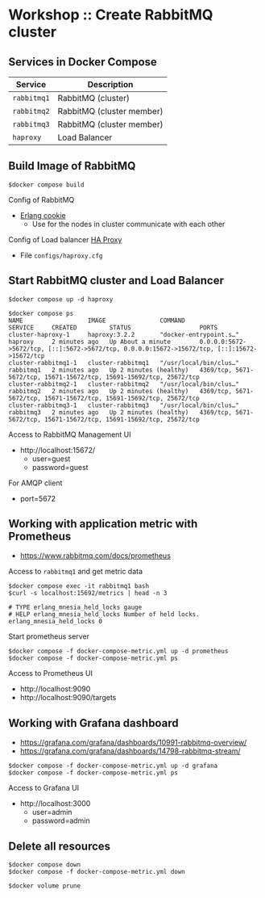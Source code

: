 # Workshop :: Create RabbitMQ cluster


## Services in Docker Compose

| Service     | Description               |
| ----------- | ------------------------- |
| `rabbitmq1` | RabbitMQ (cluster)        |
| `rabbitmq2` | RabbitMQ (cluster member) |
| `rabbitmq3` | RabbitMQ (cluster member) |
| `haproxy`   | Load Balancer             |

## Build Image of RabbitMQ
```
$docker compose build
```

Config of RabbitMQ
* [Erlang cookie](https://www.rabbitmq.com/docs/clustering#erlang-cookie)
  * Use for the nodes in cluster communicate with each other

Config of Load balancer [HA Proxy](http://www.haproxy.org/)
* File `configs/haproxy.cfg`


## Start RabbitMQ cluster and Load Balancer
```
$docker compose up -d haproxy

$docker compose ps
NAME                  IMAGE               COMMAND                  SERVICE     CREATED         STATUS                   PORTS
cluster-haproxy-1     haproxy:3.2.2       "docker-entrypoint.s…"   haproxy     2 minutes ago   Up About a minute        0.0.0.0:5672->5672/tcp, [::]:5672->5672/tcp, 0.0.0.0:15672->15672/tcp, [::]:15672->15672/tcp
cluster-rabbitmq1-1   cluster-rabbitmq1   "/usr/local/bin/clus…"   rabbitmq1   2 minutes ago   Up 2 minutes (healthy)   4369/tcp, 5671-5672/tcp, 15671-15672/tcp, 15691-15692/tcp, 25672/tcp
cluster-rabbitmq2-1   cluster-rabbitmq2   "/usr/local/bin/clus…"   rabbitmq2   2 minutes ago   Up 2 minutes (healthy)   4369/tcp, 5671-5672/tcp, 15671-15672/tcp, 15691-15692/tcp, 25672/tcp
cluster-rabbitmq3-1   cluster-rabbitmq3   "/usr/local/bin/clus…"   rabbitmq3   2 minutes ago   Up 2 minutes (healthy)   4369/tcp, 5671-5672/tcp, 15671-15672/tcp, 15691-15692/tcp, 25672/tcp
```

Access to RabbitMQ Management UI
* http://localhost:15672/
  * user=guest
  * password=guest

For AMQP client
* port=5672

## Working with application metric with Prometheus
* https://www.rabbitmq.com/docs/prometheus

Access to `rabbitmq1` and get metric data
```
$docker compose exec -it rabbitmq1 bash
$curl -s localhost:15692/metrics | head -n 3

# TYPE erlang_mnesia_held_locks gauge
# HELP erlang_mnesia_held_locks Number of held locks.
erlang_mnesia_held_locks 0
```

Start prometheus server
```
$docker compose -f docker-compose-metric.yml up -d prometheus
$docker compose -f docker-compose-metric.yml ps
```

Access to Prometheus UI
* http://localhost:9090
* http://localhost:9090/targets

## Working with Grafana dashboard
* https://grafana.com/grafana/dashboards/10991-rabbitmq-overview/
* https://grafana.com/grafana/dashboards/14798-rabbitmq-stream/
```
$docker compose -f docker-compose-metric.yml up -d grafana
$docker compose -f docker-compose-metric.yml ps
```

Access to Grafana UI
* http://localhost:3000
  * user=admin
  * password=admin


## Delete all resources
```
$docker compose down
$docker compose -f docker-compose-metric.yml down

$docker volume prune
```